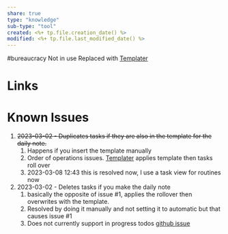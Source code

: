 ```yaml
---
share: true
type: "knowledge"
sub-type: "tool"
created: <%+ tp.file.creation_date() %> 
modified: <%+ tp.file.last_modified_date() %>
---
```

#bureaucracy 
Not in use
Replaced with [Templater](./Templater.md)

# Links


# Known Issues

1. ~~2023-03-02 - Duplicates tasks if they are also in the template for the daily note.~~
	1. Happens if you insert the template manually
	2. Order of operations issues.  [Templater](./Templater.md) applies template then tasks roll over
	3. 2023-03-08 12:43 this is resolved now, I use a task view for routines now
2. 2023-03-02 - Deletes tasks if you make the daily note
	1. basically the opposite of issue #1, applies the rollover then overwrites with the template.
	2. Resolved by doing it manually and not setting it to automatic but that causes issue #1
	4. Does not currently support in progress todos [github issue](https://github.com/lumoe/obsidian-rollover-daily-todos/issues/87)

